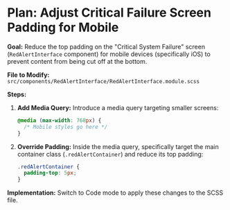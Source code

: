 # Plan: Adjust Critical Failure Screen Padding for Mobile

**Goal:** Reduce the top padding on the "Critical System Failure" screen (`RedAlertInterface` component) for mobile devices (specifically iOS) to prevent content from being cut off at the bottom.

**File to Modify:** `src/components/RedAlertInterface/RedAlertInterface.module.scss`

**Steps:**

1.  **Add Media Query:** Introduce a media query targeting smaller screens:
    ```scss
    @media (max-width: 768px) {
      /* Mobile styles go here */
    }
    ```
2.  **Override Padding:** Inside the media query, specifically target the main container class (`.redAlertContainer`) and reduce its top padding:
    ```scss
    .redAlertContainer {
      padding-top: 5px;
    }
    ```

**Implementation:** Switch to Code mode to apply these changes to the SCSS file.